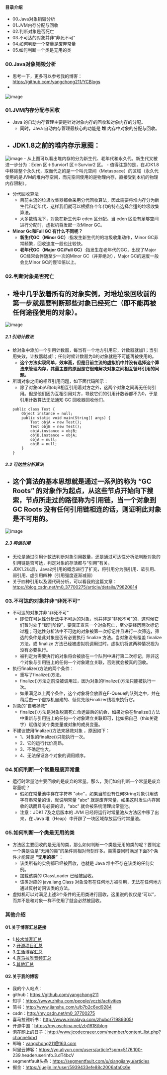 #### 目录介绍
- 00.Java对象销毁分析
- 01.JVM内存分配与回收
- 02.判断对象是否死亡
- 03.不可达的对象并非“非死不可”
- 04.如何判断一个常量是废弃常量
- 05.如何判断一个类是无用的类




### 00.Java对象销毁分析
- 思考一下，更多可以参考我的博客：https://github.com/yangchong211/YCBlogs
- 

![image](https://upload-images.jianshu.io/upload_images/4432347-61f54fc79524d982.png?imageMogr2/auto-orient/strip%7CimageView2/2/w/1240)



### 01.JVM内存分配与回收
- Java 的自动内存管理主要是针对对象内存的回收和对象内存的分配。
    - 同时，Java 自动内存管理最核心的功能是 **堆** 内存中对象的分配与回收。
- **JDK1.8之前的堆内存示意图：**
    - 

![image](https://upload-images.jianshu.io/upload_images/4432347-648638971a947150.png?imageMogr2/auto-orient/strip%7CimageView2/2/w/1240)
    - 从上图可以看出堆内存的分为新生代、老年代和永久代。新生代又被进一步分为：Eden 区＋Survior1 区＋Survior2 区。
    - 值得注意的是，在JDK1.8中移除整个永久代，取而代之的是一个叫元空间（Metaspace）的区域（永久代使用的是JVM的堆内存空间，而元空间使用的是物理内存，直接受到本机的物理内存限制）。
- 分代回收算法
    - 目前主流的垃圾收集器都会采用分代回收算法，因此需要将堆内存分为新生代和老年代，这样我们就可以根据各个年代的特点选择合适的垃圾收集算法。
    - 大多数情况下，对象在新生代中 eden 区分配。当 eden 区没有足够空间进行分配时，虚拟机将发起一次Minor GC。
- **Minor Gc和Full GC 有什么不同呢？**
    - **新生代GC（Minor GC）**:指发生新生代的的垃圾收集动作，Minor GC非常频繁，回收速度一般也比较快。
    - **老年代GC（Major GC/Full GC）**:指发生在老年代的GC，出现了Major GC经常会伴随至少一次的Minor GC（并非绝对），Major GC的速度一般会比Minor GC的慢10倍以上。


### 02.判断对象是否死亡
- 堆中几乎放着所有的对象实例，对堆垃圾回收前的第一步就是要判断那些对象已经死亡（即不能再被任何途径使用的对象）。
    - 

![image](https://upload-images.jianshu.io/upload_images/4432347-2a2d50bb59c70459.png?imageMogr2/auto-orient/strip%7CimageView2/2/w/1240)



##### 2.1 引用计数法
- 给对象中添加一个引用计数器，每当有一个地方引用它，计数器就加1；当引用失效，计数器就减1；任何时候计数器为0的对象就是不可能再被使用的。
    - **这个方法实现简单，效率高，但是目前主流的虚拟机中并没有选择这个算法来管理内存，其最主要的原因是它很难解决对象之间相互循环引用的问题。**
- 所谓对象之间的相互引用问题，如下面代码所示：
    - 除了对象objA和objB相互引用着对方之外，这两个对象之间再无任何引用。但是他们因为互相引用对方，导致它们的引用计数器都不为0，于是引用计数算法无法通知 GC 回收器回收他们。
    ```
    public class Test {
        Object instance = null;
    	public static void main(String[] args) {
    		Test objA = new Test();
    		Test objB = new Test();
    		objA.instance = objB;
    		objB.instance = objA;
    		objA = null;
    		objB = null;
    	}
    }
    ```



##### 2.2 可达性分析算法
- 这个算法的基本思想就是通过一系列的称为 **“GC Roots”** 的对象作为起点，从这些节点开始向下搜索，节点所走过的路径称为引用链，当一个对象到 GC Roots 没有任何引用链相连的话，则证明此对象是不可用的。
    - 

![image](https://upload-images.jianshu.io/upload_images/4432347-68378382046ae5b9.png?imageMogr2/auto-orient/strip%7CimageView2/2/w/1240)



##### 2.3 再谈引用
- 无论是通过引用计数法判断对象引用数量，还是通过可达性分析法判断对象的引用链是否可达，判定对象的存活都与“引用”有关。
- JDK1.2以后，Java对引用的概念进行了扩充，将引用分为强引用、软引用、弱引用、虚引用四种（引用强度逐渐减弱）
- 关于四种引用以及源代码分析，可以看我的这篇文章：https://blog.csdn.net/m0_37700275/article/details/79820814


### 03.不可达的对象并非“非死不可”
- 不可达的对象并非“非死不可”
    - 即使在可达性分析法中不可达的对象，也并非是“非死不可”的，这时候它们暂时处于“缓刑阶段”，要真正宣告一个对象死亡，至少要经历两次标记过程；可达性分析法中不可达的对象被第一次标记并且进行一次筛选，筛选的条件是此对象是否有必要执行 finalize 方法。当对象没有覆盖 finalize 方法，或 finalize 方法已经被虚拟机调用过时，虚拟机将这两种情况视为没有必要执行。
    - 被判定为需要执行的对象将会被放在一个队列中进行第二次标记，除非这个对象与引用链上的任何一个对象建立关联，否则就会被真的回收。
- 执行finalize()方法的两个条件：
    - 重写了finalize()方法。
    - finalize()方法之前没被调用过，因为对象的finalize()方法只能被执行一次。
    - 如果满足以上两个条件，这个对象将会放置在F-Queue的队列之中，并在稍后由一个虚拟机自建的、低优先级Finalizer线程来执行它。
- 对象的“自我拯救”
    - finalize()方法是对象脱离死亡命运最后的机会，如果对象在finalize()方法中重新与引用链上的任何一个对象建立关联即可，比如把自己（this关键字）赋值给某个类变量或对象的成员变量。
- 不建议使用finalize()方法来拯救对象 ，原因如下：
    - 1、对象的finalize()只能执行一次。
    - 2、它的运行代价高昂。
    - 3、不确定性大。
    - 4、无法保证各个对象的调用顺序。




### 04.如何判断一个常量是废弃常量
- 运行时常量池主要回收的是废弃的常量。那么，我们如何判断一个常量是废弃常量呢？
    - 假如在常量池中存在字符串 "abc"，如果当前没有任何String对象引用该字符串常量的话，就说明常量 "abc" 就是废弃常量，如果这时发生内存回收的话而且有必要的话，"abc" 就会被系统清理出常量池。
    - 注意：JDK1.7及之后版本的 JVM 已经将运行时常量池从方法区中移了出来，在 Java 堆（Heap）中开辟了一块区域存放运行时常量池。



### 05.如何判断一个类是无用的类
- 方法区主要回收的是无用的类，那么如何判断一个类是无用的类的呢？要判定一个类是否是“无用的类”的条件则相对苛刻许多。类需要同时满足下面3个条件才能算是 **“无用的类”** ：
    - 该类所有的实例都已经被回收，也就是 Java 堆中不存在该类的任何实例。
    - 加载该类的 ClassLoader 已经被回收。
    - 该类对应的 java.lang.Class 对象没有在任何地方被引用，无法在任何地方通过反射访问该类的方法。
- 虚拟机可以对满足上述3个条件的无用类进行回收，这里说的仅仅是“可以”，而并不是和对象一样不使用了就会必然被回收。





### 其他介绍
#### 01.关于博客汇总链接
- 1.[技术博客汇总](https://www.jianshu.com/p/614cb839182c)
- 2.[开源项目汇总](https://blog.csdn.net/m0_37700275/article/details/80863574)
- 3.[生活博客汇总](https://blog.csdn.net/m0_37700275/article/details/79832978)
- 4.[喜马拉雅音频汇总](https://www.jianshu.com/p/f665de16d1eb)
- 5.[其他汇总](https://www.jianshu.com/p/53017c3fc75d)



#### 02.关于我的博客
- 我的个人站点：
- github：https://github.com/yangchong211
- 知乎：https://www.zhihu.com/people/yczbj/activities
- 简书：http://www.jianshu.com/u/b7b2c6ed9284
- csdn：http://my.csdn.net/m0_37700275
- 喜马拉雅听书：http://www.ximalaya.com/zhubo/71989305/
- 开源中国：https://my.oschina.net/zbj1618/blog
- 泡在网上的日子：http://www.jcodecraeer.com/member/content_list.php?channelid=1
- 邮箱：yangchong211@163.com
- 阿里云博客：https://yq.aliyun.com/users/article?spm=5176.100- 239.headeruserinfo.3.dT4bcV
- segmentfault头条：https://segmentfault.com/u/xiangjianyu/articles
- 掘金：https://juejin.im/user/5939433efe88c2006afa0c6e





















